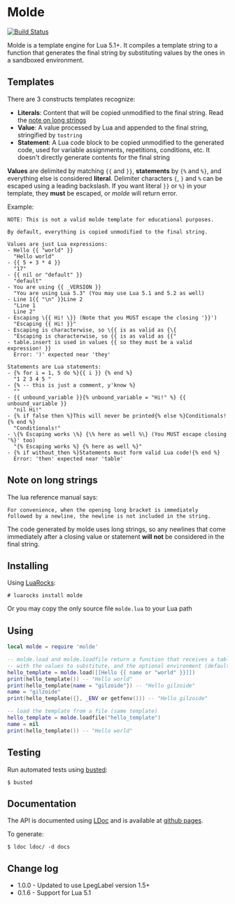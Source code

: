 Molde
=====
[![Build Status](https://travis-ci.org/gilzoide/molde.svg?branch=master)](https://travis-ci.org/gilzoide/molde)

Molde is a template engine for Lua 5.1+. It compiles a template string to a
function that generates the final string by substituting values by the ones in
a sandboxed environment.


Templates
---------
There are 3 constructs templates recognize:

- __Literals__: Content that will be copied unmodified to the final string.
  Read the [note on long strings](#note-on-long-strings)
- __Value__: A value processed by Lua and appended to the final string,
  stringified by `tostring`
- __Statement__: A Lua code block to be copied unmodified to the generated code,
  used for variable assignments, repetitions, conditions, etc. It doesn't
  directly generate contents for the final string

__Values__ are delimited by matching `{{` and `}}`, __statements__ by `{%` and
`%}`, and everything else is considered __literal__. Delimiter characters `{`,
`}` and `%` can be escaped using a leading backslash. If you want literal `}}`
or `%}` in your template, they __must__ be escaped, or _molde_ will return
error.

Example:

```
NOTE: This is not a valid molde template for educational purposes.

By default, everything is copied unmodified to the final string.

Values are just Lua expressions:
- Hello {{ "world" }}
  "Hello world"
- {{ 5 + 3 * 4 }}
  "17"
- {{ nil or "default" }}
  "default"
- You are using {{ _VERSION }}
  "You are using Lua 5.3" (You may use Lua 5.1 and 5.2 as well)
- Line 1{{ "\n" }}Line 2
  "Line 1
  Line 2"
- Escaping \{{ Hi! \}} (Note that you MUST escape the closing '}}')
  "Escaping {{ Hi! }}"
- Escaping is characterwise, so \{{ is as valid as {\{
  "Escaping is characterwise, so {{ is as valid as {{"
- table.insert is used in values {{ so they must be a valid expression! }}
  Error: ')' expected near 'they'

Statements are Lua statements:
- {% for i = 1, 5 do %}{{ i }} {% end %}
  "1 2 3 4 5 "
- {% -- this is just a comment, y'know %}
  ""
- {{ unbound_variable }}{% unbound_variable = "Hi!" %} {{ unbound_variable }}
  "nil Hi!"
- {% if false then %}This will never be printed{% else %}Conditionals!{% end %}
  "Conditionals!"
- \{% Escaping works \%} {\% here as well %\} (You MUST escape closing '%}' too)
  "{% Escaping works %} {% here as well %}"
- {% if without_then %}Statements must form valid Lua code!{% end %}
  Error: 'then' expected near 'table'
```


Note on long strings
--------------------
The lua reference manual says:

	For convenience, when the opening long bracket is immediately
	followed by a newline, the newline is not included in the string.

The code generated by molde uses long strings, so any newlines that come
immediately after a closing value or statement __will not__ be considered in the
final string.


Installing
----------
Using [LuaRocks](https://luarocks.org/):

	# luarocks install molde

Or you may copy the only source file `molde.lua` to your Lua path



Using
-----
```lua
local molde = require 'molde'

-- molde.load and molde.loadfile return a function that receives a table
-- with the values to substitute, and the optional environment (default: _G)
hello_template = molde.load([[Hello {{ name or "world" }}]])
print(hello_template()) -- "Hello world"
print(hello_template{name = "gilzoide"}) -- "Hello gilzoide"
name = "gilzoide"
print(hello_template({}, _ENV or getfenv())) -- "Hello gilzoide"

-- load the template from a file (same template)
hello_template = molde.loadfile("hello_template")
name = nil
print(hello_template()) -- "Hello world"
```



Testing
-------
Run automated tests using [busted](http://olivinelabs.com/busted/):

	$ busted


Documentation
-------------
The API is documented using [LDoc](https://github.com/stevedonovan/LDoc) and
is available at [github pages](http://gilzoide.github.io/molde).

To generate:

	$ ldoc ldoc/ -d docs


Change log
----------

+ 1.0.0 - Updated to use LpegLabel version 1.5+
+ 0.1.6 - Support for Lua 5.1

